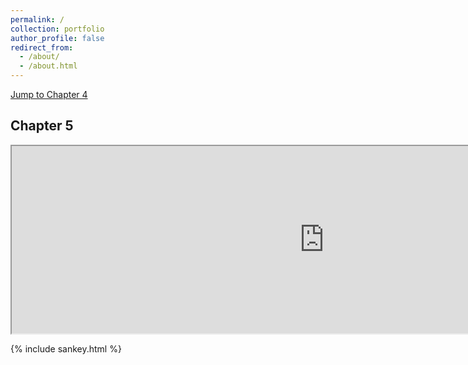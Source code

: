 ```yaml
---
permalink: /
collection: portfolio
author_profile: false
redirect_from: 
  - /about/
  - /about.html
---
```


<a href="#C4">Jump to Chapter 4</a>

<h2 id="C4">Chapter 5</h2>

<iframe width="1000" height="300" src="http://dattasiddhartha.github.io/INFO190-DATAVIZ"></iframe>

{% include sankey.html %}
